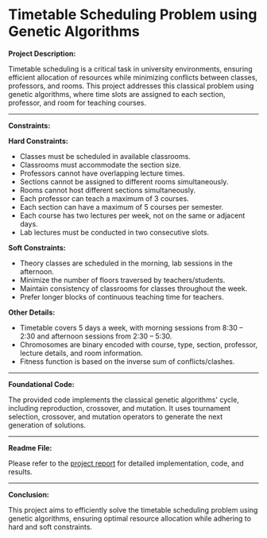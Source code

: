 # Timetable Scheduling Problem using Genetic Algorithms

**Project Description:**

Timetable scheduling is a critical task in university environments, ensuring efficient allocation of resources while minimizing conflicts between classes, professors, and rooms. This project addresses this classical problem using genetic algorithms, where time slots are assigned to each section, professor, and room for teaching courses.

---

**Constraints:**

**Hard Constraints:**
- Classes must be scheduled in available classrooms.
- Classrooms must accommodate the section size.
- Professors cannot have overlapping lecture times.
- Sections cannot be assigned to different rooms simultaneously.
- Rooms cannot host different sections simultaneously.
- Each professor can teach a maximum of 3 courses.
- Each section can have a maximum of 5 courses per semester.
- Each course has two lectures per week, not on the same or adjacent days.
- Lab lectures must be conducted in two consecutive slots.

**Soft Constraints:**
- Theory classes are scheduled in the morning, lab sessions in the afternoon.
- Minimize the number of floors traversed by teachers/students.
- Maintain consistency of classrooms for classes throughout the week.
- Prefer longer blocks of continuous teaching time for teachers.

**Other Details:**
- Timetable covers 5 days a week, with morning sessions from 8:30 – 2:30 and afternoon sessions from 2:30 – 5:30.
- Chromosomes are binary encoded with course, type, section, professor, lecture details, and room information.
- Fitness function is based on the inverse sum of conflicts/clashes.

---

**Foundational Code:**

The provided code implements the classical genetic algorithms' cycle, including reproduction, crossover, and mutation. It uses tournament selection, crossover, and mutation operators to generate the next generation of solutions.

---

**Readme File:**

Please refer to the [project report](Project_Report) for detailed implementation, code, and results.

---


**Conclusion:**

This project aims to efficiently solve the timetable scheduling problem using genetic algorithms, ensuring optimal resource allocation while adhering to hard and soft constraints.
